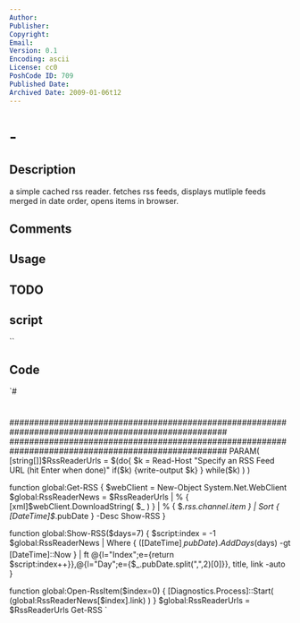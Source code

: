 ```yaml
---
Author: 
Publisher: 
Copyright: 
Email: 
Version: 0.1
Encoding: ascii
License: cc0
PoshCode ID: 709
Published Date: 
Archived Date: 2009-01-06t12
---
```


#  - 

## Description

a simple cached rss reader. fetches rss feeds, displays mutliple feeds merged in date order, opens items in browser.

## Comments



## Usage



## TODO



## script

``

## Code

`#
 #
 ####################################################################################################
 ####################################################################################################
 PARAM( 
    [string[]]$RssReaderUrls = $(do{
                            $k = Read-Host "Specify an RSS Feed URL (hit Enter when done)"
                            if($k) {write-output $k}
                         } while($k) )
 )
 
 function global:Get-RSS {
    $webClient = New-Object System.Net.WebClient
    $global:RssReaderNews = $RssReaderUrls | % { [xml]$webClient.DownloadString( $_ ) } | 
                             % { $_.rss.channel.item } | 
                             Sort { [DateTime]$_.pubDate } -Desc
    Show-RSS
 }
 
 function global:Show-RSS($days=7) {
    $script:index = -1
    $global:RssReaderNews | Where { ([DateTime]$_.pubDate).AddDays($days) -gt [DateTime]::Now } | 
            ft @{l="Index";e={return $script:index++}},@{l="Day";e={$_.pubDate.split(",",2)[0]}}, title, link -auto
 }
 
 function global:Open-RssItem($index=0) {
    [Diagnostics.Process]::Start( $($global:RssReaderNews[$index].link) )
 }
 $global:RssReaderUrls = $RssReaderUrls
 Get-RSS
`


